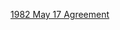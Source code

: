 [1982 May 17 Agreement](../../Israel-Palestine/1948-%20Israeli-Palestinian%20Period/1982%20May%2017%20Agreement)